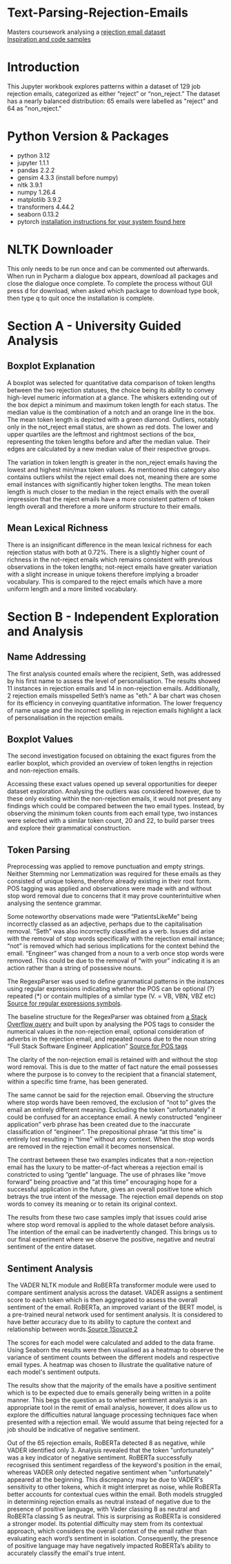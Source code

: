 # Text-Parsing-Rejection-Emails
Masters coursework analysing a [rejection email dataset](https://www.kaggle.com/datasets/sethpoly/application-rejection-emails) <br>
[Inspiration and code samples](https://towardsdatascience.com/i-built-a-reject-not-reject-email-classifier-for-my-job-applications-844a3b6cd67e) <br>

# Introduction 

This Jupyter workbook explores patterns within a dataset of 129 job rejection emails, categorized as either “reject” or “non_reject.” The dataset has a nearly balanced distribution: 65 emails were labelled as "reject" and 64 as "non_reject."

# Python Version & Packages

- python 3.12
- jupyter 1.1.1
- pandas 2.2.2
- gensim 4.3.3 (install before numpy)
- nltk 3.9.1
- numpy 1.26.4
- matplotlib 3.9.2
- transformers 4.44.2
- seaborn 0.13.2
- pytorch [installation instructions for your system found here](https://pytorch.org/get-started/locally/)

# NLTK Downloader

This only needs to be run once and can be commented out afterwards. When run in Pycharm a dialogue box appears, download all packages and close the dialogue once complete.
To complete the process without GUI press d for download, when asked which package to download type book, then type q to quit once the installation is complete. 

# Section A - University Guided Analysis

## Boxplot Explanation

A boxplot was selected for quantitative data comparison of token lengths between the two rejection statuses, the choice being its ability to convey high-level numeric information at a glance. The whiskers extending out of the box depict a minimum and maximum token length for each status. The median value is the combination of a notch and an orange line in the box. The mean token length is depicted with a green diamond. Outliers, notably only in the not_reject email status, are shown as red dots. The lower and upper quartiles are the leftmost and rightmost sections of the box, representing the token lengths before and after the median value. Their edges are calculated by a new median value of their respective groups. 

The variation in token length is greater in the non_reject emails having the lowest and highest min/max token values. As mentioned this category also contains outliers whilst the reject email does not, meaning there are some email instances with significantly higher token lengths. The mean token length is much closer to the median in the reject emails with the overall impression that the reject emails have a more consistent pattern of token length overall and therefore a more uniform structure to their emails. 

## Mean Lexical Richness

There is an insignificant difference in the mean lexical richness for each rejection status with both at 0.72%. There is a slightly higher count of richness in the not-reject emails which remains consistent with previous observations in the token lengths; not-reject emails have greater variation with a slight increase in unique tokens therefore implying a broader vocabulary. This is compared to the reject emails which have a more uniform length and a more limited vocabulary.

# Section B - Independent Exploration and Analysis

## Name Addressing

The first analysis counted emails where the recipient, Seth, was addressed by his first name to assess the level of personalisation. The results showed 11 instances in rejection emails and 14 in non-rejection emails. Additionally, 2 rejection emails misspelled Seth’s name as "eth." A bar chart was chosen for its efficiency in conveying quantitative information. The lower frequency of name usage and the incorrect spelling in rejection emails highlight a lack of personalisation in the rejection emails.

## Boxplot Values

The second investigation focused on obtaining the exact figures from the earlier boxplot, which provided an overview of token lengths in rejection and non-rejection emails.

Accessing these exact values opened up several opportunities for deeper dataset exploration. Analysing the outliers was considered however, due to these only existing within the non-rejection emails, it would not present any findings which could be compared between the two email types. Instead, by observing the minimum token counts from each email type, two instances were selected with a similar token count, 20 and 22, to build parser trees and explore their grammatical construction.

## Token Parsing

Preprocessing was applied to remove punctuation and empty strings.  Neither Stemming nor Lemmatization was required for these emails as they consisted of unique tokens, therefore already existing in their root form. POS tagging was applied and observations were made with and without stop word removal due to concerns that it may prove counterintuitive when analysing the sentence grammar.

Some noteworthy observations made were “PatientsLikeMe” being incorrectly classed as an adjective, perhaps due to the capitalisation removal. “Seth” was also incorrectly classified as a verb. Issues did arise with the removal of stop words specifically with the rejection email instance; “not” is removed which had serious implications for the context behind the email. “Engineer” was changed from a noun to a verb once stop words were removed. This could be due to the removal of “with your" indicating it is an action rather than a string of possessive nouns.
 
The RegexpParser was used to define grammatical patterns in the instances using regular expressions indicating whether the POS can be optional (?) repeated (*) or contain multiples of a similar type (V. = VB, VBN, VBZ etc) [Source for regular expressions symbols](https://pythonprogramming.net/regular-expressions-regex-tutorial-python-3/). 

The baseline structure for the RegexParser was obtained from [a Stack Overflow query](https://stackoverflow.com/a/71492485/23331537) and built upon by analysing the POS tags  to consider the numerical values in the non-rejection email, optional consideration of adverbs in the rejection email, and repeated nouns due to the noun string “Full Stack Software Engineer Application” [Source for POS tags](https://pythonprogramming.net/natural-language-toolkit-nltk-part-speech-tagging/)

The clarity of the non-rejection email is retained with and without the stop word removal. This is due to the matter of fact nature the email possesses where the purpose is to convey to the recipient that a financial statement, within a specific time frame, has been generated.

The same cannot be said for the rejection email. Observing the structure where stop words have been removed, the exclusion of “not to” gives the email an entirely different meaning. Excluding the token “unfortunately” it could be confused for an acceptance email. A newly constructed “engineer application” verb phrase has been created due to the inaccurate classification of “engineer”. The prepositional phrase “at this time” is entirely lost resulting in “time” without any context. When the stop words are removed in the rejection email it becomes nonsensical.
 
The contrast between these two examples indicates that a non-rejection email has the luxury to be matter-of-fact whereas a rejection email is constricted to using “gentle” language. The use of phrases like “move forward” being proactive and “at this time” encouraging hope for a successful application in the future, gives an overall positive tone which betrays the true intent of the message.  The rejection email depends on stop words to convey its meaning or to retain its original context.
 
The results from these two case samples imply that issues could arise where stop word removal is applied to the whole dataset before analysis. The intention of the email can be inadvertently changed. This brings us to our final experiment where we observe the positive, negative and neutral sentiment of the entire dataset.

## Sentiment Analysis

The VADER NLTK module and RoBERTa transformer module were used to compare sentiment analysis across the dataset. VADER assigns a sentiment score to each token which is then aggregated to assess the overall sentiment of the email. RoBERTa, an improved variant of the BERT model,  is a pre-trained neural network used for sentiment analysis. It is considered to have better accuracy due to its ability to capture the context and relationship between words.[Source 1](https://medium.com/@rslavanyageetha/vader-a-comprehensive-guide-to-sentiment-analysis-in-python-c4f1868b0d2e)[Source 2](https://lup.lub.lu.se/luur/download?func=downloadFile&recordOId=9145112&fileOId=914511)
 
The scores for each model were calculated and added to the data frame. Using Seaborn the results were then visualised as a heatmap to observe the variance of sentiment counts between the different models and respective email types. A heatmap was chosen to illustrate the qualitative nature of each model's sentiment outputs.

The results show that the majority of the emails have a positive sentiment which is to be expected due to emails generally being written in a polite manner. This begs the question as to whether sentiment analysis is an appropriate tool in the remit of email analysis, however, it does allow us to explore the difficulties natural language processing techniques face when presented with a rejection email. We would assume that being rejected for a job should be indicative of negative sentiment.  

Out of the 65 rejection emails, RoBERTa detected 8 as negative, while VADER identified only 3. Analysis revealed that the token "unfortunately" was a key indicator of negative sentiment. RoBERTa successfully recognised this sentiment regardless of the keyword's position in the email, whereas VADER only detected negative sentiment when "unfortunately" appeared at the beginning. This discrepancy may be due to VADER's sensitivity to other tokens, which it might interpret as noise, while RoBERTa better accounts for contextual cues within the email. Both models struggled in determining rejection emails as neutral instead of negative due to the presence of positive language, with Vader classing 8 as neutral and RoBERTa classing 5 as neutral. This is surprising as RoBERTa is considered a stronger model. Its potential difficulty may stem from its contextual approach, which considers the overall context of the email rather than evaluating each word’s sentiment in isolation. Consequently, the presence of positive language may have negatively impacted RoBERTa’s ability to accurately classify the email's true intent.




